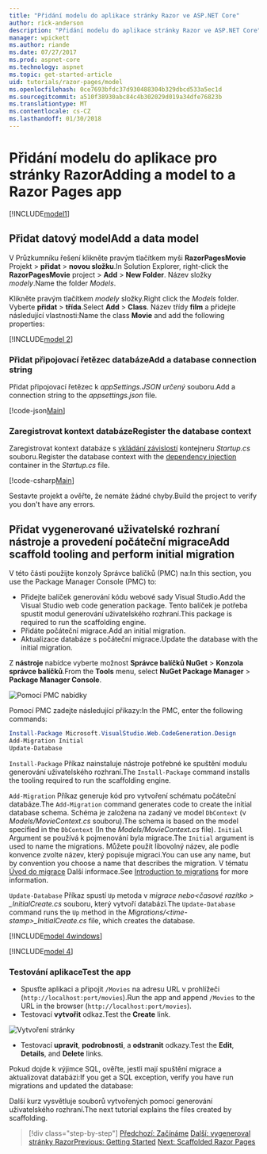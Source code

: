 ```yaml
---
title: "Přidání modelu do aplikace stránky Razor ve ASP.NET Core"
author: rick-anderson
description: "Přidání modelu do aplikace stránky Razor ve ASP.NET Core"
manager: wpickett
ms.author: riande
ms.date: 07/27/2017
ms.prod: aspnet-core
ms.technology: aspnet
ms.topic: get-started-article
uid: tutorials/razor-pages/model
ms.openlocfilehash: 0ce7693bfdc37d930488304b329dbcd533a5ec1d
ms.sourcegitcommit: a510f38930abc84c4b302029d019a34dfe76823b
ms.translationtype: MT
ms.contentlocale: cs-CZ
ms.lasthandoff: 01/30/2018
---
```

# <a name="adding-a-model-to-a-razor-pages-app"></a><span data-ttu-id="e15c0-103">Přidání modelu do aplikace pro stránky Razor</span><span class="sxs-lookup"><span data-stu-id="e15c0-103">Adding a model to a Razor Pages app</span></span>

[!INCLUDE[model1](../../includes/RP/model1.md)]

## <a name="add-a-data-model"></a><span data-ttu-id="e15c0-104">Přidat datový model</span><span class="sxs-lookup"><span data-stu-id="e15c0-104">Add a data model</span></span>

<span data-ttu-id="e15c0-105">V Průzkumníku řešení klikněte pravým tlačítkem myši **RazorPagesMovie** Projekt > **přidat** > **novou složku**.</span><span class="sxs-lookup"><span data-stu-id="e15c0-105">In Solution Explorer, right-click the **RazorPagesMovie** project > **Add** > **New Folder**.</span></span> <span data-ttu-id="e15c0-106">Název složky *modely*.</span><span class="sxs-lookup"><span data-stu-id="e15c0-106">Name the folder *Models*.</span></span>

<span data-ttu-id="e15c0-107">Klikněte pravým tlačítkem *modely* složky.</span><span class="sxs-lookup"><span data-stu-id="e15c0-107">Right click the *Models* folder.</span></span> <span data-ttu-id="e15c0-108">Vyberte **přidat** > **třída**.</span><span class="sxs-lookup"><span data-stu-id="e15c0-108">Select **Add** > **Class**.</span></span> <span data-ttu-id="e15c0-109">Název třídy **film** a přidejte následující vlastnosti:</span><span class="sxs-lookup"><span data-stu-id="e15c0-109">Name the class **Movie** and add the following properties:</span></span>

[!INCLUDE[model 2](../../includes/RP/model2.md)]

<a name="cs"></a>
### <a name="add-a-database-connection-string"></a><span data-ttu-id="e15c0-110">Přidat připojovací řetězec databáze</span><span class="sxs-lookup"><span data-stu-id="e15c0-110">Add a database connection string</span></span>

<span data-ttu-id="e15c0-111">Přidat připojovací řetězec k *appSettings.JSON určený* souboru.</span><span class="sxs-lookup"><span data-stu-id="e15c0-111">Add a connection string to the *appsettings.json* file.</span></span>

[!code-json[Main](../../tutorials/razor-pages/razor-pages-start/sample/RazorPagesMovie/appsettings.json?highlight=8-10)]

<a name="reg"></a>
###  <a name="register-the-database-context"></a><span data-ttu-id="e15c0-112">Zaregistrovat kontext databáze</span><span class="sxs-lookup"><span data-stu-id="e15c0-112">Register the database context</span></span>

<span data-ttu-id="e15c0-113">Zaregistrovat kontext databáze s [vkládání závislostí](xref:fundamentals/dependency-injection) kontejneru *Startup.cs* souboru.</span><span class="sxs-lookup"><span data-stu-id="e15c0-113">Register the database context with the [dependency injection](xref:fundamentals/dependency-injection) container in the *Startup.cs* file.</span></span>

[!code-csharp[Main](../../tutorials/razor-pages/razor-pages-start/sample/RazorPagesMovie/Startup.cs?name=snippet_ConfigureServices&highlight=3-5,7-9)]

<span data-ttu-id="e15c0-114">Sestavte projekt a ověřte, že nemáte žádné chyby.</span><span class="sxs-lookup"><span data-stu-id="e15c0-114">Build the project to verify you don't have any errors.</span></span>

<a name="pmc"></a>
## <a name="add-scaffold-tooling-and-perform-initial-migration"></a><span data-ttu-id="e15c0-115">Přidat vygenerované uživatelské rozhraní nástroje a provedení počáteční migrace</span><span class="sxs-lookup"><span data-stu-id="e15c0-115">Add scaffold tooling and perform initial migration</span></span>

<span data-ttu-id="e15c0-116">V této části použijte konzoly Správce balíčků (PMC) na:</span><span class="sxs-lookup"><span data-stu-id="e15c0-116">In this section, you use the Package Manager Console (PMC) to:</span></span>

* <span data-ttu-id="e15c0-117">Přidejte balíček generování kódu webové sady Visual Studio.</span><span class="sxs-lookup"><span data-stu-id="e15c0-117">Add the Visual Studio web code generation package.</span></span> <span data-ttu-id="e15c0-118">Tento balíček je potřeba spustit modul generování uživatelského rozhraní.</span><span class="sxs-lookup"><span data-stu-id="e15c0-118">This package is required to run the scaffolding engine.</span></span>
* <span data-ttu-id="e15c0-119">Přidáte počáteční migrace.</span><span class="sxs-lookup"><span data-stu-id="e15c0-119">Add an initial migration.</span></span>
* <span data-ttu-id="e15c0-120">Aktualizace databáze s počáteční migrace.</span><span class="sxs-lookup"><span data-stu-id="e15c0-120">Update the database with the initial migration.</span></span>

<span data-ttu-id="e15c0-121">Z **nástroje** nabídce vyberte možnost **Správce balíčků NuGet** > **Konzola správce balíčků**.</span><span class="sxs-lookup"><span data-stu-id="e15c0-121">From the **Tools** menu, select **NuGet Package Manager** > **Package Manager Console**.</span></span>

  ![Pomocí PMC nabídky](../first-mvc-app/adding-model/_static/pmc.png)

<span data-ttu-id="e15c0-123">Pomocí PMC zadejte následující příkazy:</span><span class="sxs-lookup"><span data-stu-id="e15c0-123">In the PMC, enter the following commands:</span></span>

```powershell
Install-Package Microsoft.VisualStudio.Web.CodeGeneration.Design
Add-Migration Initial
Update-Database
```

<span data-ttu-id="e15c0-124">`Install-Package` Příkaz nainstaluje nástroje potřebné ke spuštění modulu generování uživatelského rozhraní.</span><span class="sxs-lookup"><span data-stu-id="e15c0-124">The `Install-Package` command installs the tooling required to run the scaffolding engine.</span></span>

<span data-ttu-id="e15c0-125">`Add-Migration` Příkaz generuje kód pro vytvoření schématu počáteční databáze.</span><span class="sxs-lookup"><span data-stu-id="e15c0-125">The `Add-Migration` command generates code to create the initial database schema.</span></span> <span data-ttu-id="e15c0-126">Schéma je založena na zadaný ve model `DbContext` (v *Models/MovieContext.cs* souboru).</span><span class="sxs-lookup"><span data-stu-id="e15c0-126">The schema is based on the model specified in the `DbContext` (In the *Models/MovieContext.cs* file).</span></span> <span data-ttu-id="e15c0-127">`Initial` Argument se používá k pojmenování byla migrace.</span><span class="sxs-lookup"><span data-stu-id="e15c0-127">The `Initial` argument is used to name the migrations.</span></span> <span data-ttu-id="e15c0-128">Můžete použít libovolný název, ale podle konvence zvolte název, který popisuje migraci.</span><span class="sxs-lookup"><span data-stu-id="e15c0-128">You can use any name, but by convention you choose a name that describes the migration.</span></span> <span data-ttu-id="e15c0-129">V tématu [Úvod do migrace](xref:data/ef-mvc/migrations#introduction-to-migrations) Další informace.</span><span class="sxs-lookup"><span data-stu-id="e15c0-129">See [Introduction to migrations](xref:data/ef-mvc/migrations#introduction-to-migrations) for more information.</span></span>

<span data-ttu-id="e15c0-130">`Update-Database` Příkaz spustí `Up` metoda v *migrace nebo\<časové razítko > _InitialCreate.cs* souboru, který vytvoří databázi.</span><span class="sxs-lookup"><span data-stu-id="e15c0-130">The `Update-Database` command runs the `Up` method in the *Migrations/\<time-stamp>_InitialCreate.cs* file, which creates the database.</span></span>

[!INCLUDE[model 4windows](../../includes/RP/model4Win.md)]

[!INCLUDE[model 4](../../includes/RP/model4tbl.md)]

<a name="test"></a>
### <a name="test-the-app"></a><span data-ttu-id="e15c0-131">Testování aplikace</span><span class="sxs-lookup"><span data-stu-id="e15c0-131">Test the app</span></span>

* <span data-ttu-id="e15c0-132">Spusťte aplikaci a připojit `/Movies` na adresu URL v prohlížeči (`http://localhost:port/movies`).</span><span class="sxs-lookup"><span data-stu-id="e15c0-132">Run the app and append `/Movies` to the URL in the browser (`http://localhost:port/movies`).</span></span>
* <span data-ttu-id="e15c0-133">Testovací **vytvořit** odkaz.</span><span class="sxs-lookup"><span data-stu-id="e15c0-133">Test the **Create** link.</span></span>

 ![Vytvoření stránky](../../tutorials/razor-pages/model/_static/conan.png)

<a name="scaffold"></a>

* <span data-ttu-id="e15c0-135">Testovací **upravit**, **podrobnosti**, a **odstranit** odkazy.</span><span class="sxs-lookup"><span data-stu-id="e15c0-135">Test the **Edit**, **Details**, and **Delete** links.</span></span>

<span data-ttu-id="e15c0-136">Pokud dojde k výjimce SQL, ověřte, jestli mají spuštění migrace a aktualizovat databázi:</span><span class="sxs-lookup"><span data-stu-id="e15c0-136">If you get a SQL exception, verify you have run migrations and updated the database:</span></span>

<span data-ttu-id="e15c0-137">Další kurz vysvětluje souborů vytvořených pomocí generování uživatelského rozhraní.</span><span class="sxs-lookup"><span data-stu-id="e15c0-137">The next tutorial explains the files created by scaffolding.</span></span>

>[!div class="step-by-step"]
<span data-ttu-id="e15c0-138">[Předchozí: Začínáme](xref:tutorials/razor-pages/razor-pages-start)
[Další: vygeneroval stránky Razor](xref:tutorials/razor-pages/page)</span><span class="sxs-lookup"><span data-stu-id="e15c0-138">[Previous: Getting Started](xref:tutorials/razor-pages/razor-pages-start)
[Next: Scaffolded Razor Pages](xref:tutorials/razor-pages/page)</span></span>    
